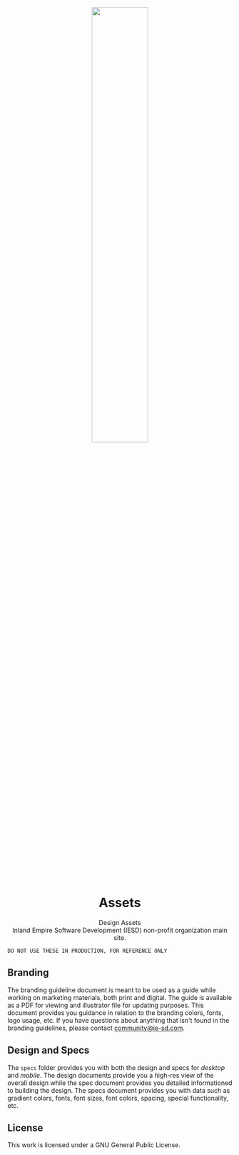 <p align="center">
<img src="https://raw.github.com/inland-empire-software-development/main/dev/assets/iesd-logo-black.svg?sanitize=true" width="50%"> 
</p>

<h1 align="center"> 
  Assets
</h1>
 
<p align="center">
  Design Assets<br>Inland Empire Software Development (IESD) non-profit organization main site.
</p>

    DO NOT USE THESE IN PRODUCTION, FOR REFERENCE ONLY

## **Branding**
The branding guideline document is meant to be used as a guide while working on marketing materials, both print and digital. The guide is available as a PDF for viewing and illustrator file for updating purposes. This document provides you guidance in relation to the branding colors, fonts, logo usage, etc. If you have questions about anything that isn't found in the branding guidelines, please contact <a href="mailto:community@ie-sd.com">community@ie-sd.com</a>. 

## **Design and Specs**
The `specs` folder provides you with both the design and specs for _desktop_ and _mobile_. The design documents provide you a high-res view of the overall design while the spec document provides you detailed informationed to building the design. The specs document provides you with data such as gradient colors, fonts, font sizes, font colors, spacing, special functionality, etc. 

## **License**
This work is licensed under a GNU General Public License.
 